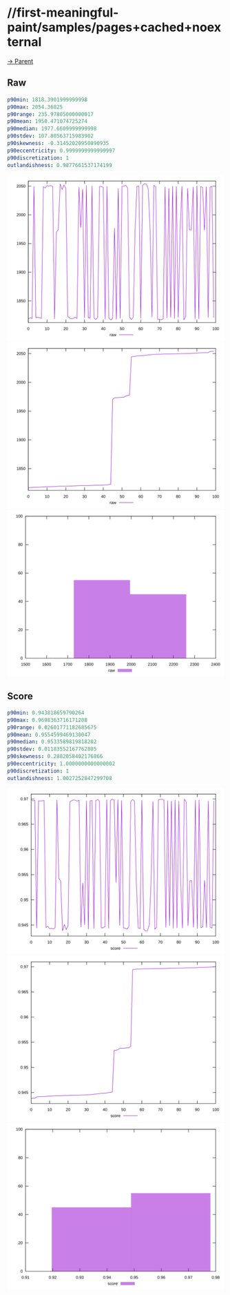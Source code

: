 
# //first-meaningful-paint/samples/pages+cached+noexternal

[→ Parent](../..)


## Raw


```yaml
p90min: 1818.3901999999998
p90max: 2054.36825
p90range: 235.97805000000017
p90mean: 1950.471074725274
p90median: 1977.6609999999998
p90stdev: 107.80563715983902
p90skewness: -0.31452020950890935
p90eccentricity: 0.9999999999999997
p90discretization: 1
outlandishness: 0.9877661537174199

```

![PLOT: raw-values](./raw/values.svg)![PLOT: raw-sorted](./raw/sorted.svg)![PLOT: raw-histogram](./raw/histogram.svg)
## Score


```yaml
p90min: 0.943818659790264
p90max: 0.9698363716171208
p90range: 0.02601771182685675
p90mean: 0.9554599469130047
p90median: 0.9533589819818202
p90stdev: 0.01183552167762805
p90skewness: 0.2882058402176866
p90eccentricity: 1.0000000000000002
p90discretization: 1
outlandishness: 1.0027252847299708

```

![PLOT: score-values](./score/values.svg)![PLOT: score-sorted](./score/sorted.svg)![PLOT: score-histogram](./score/histogram.svg)